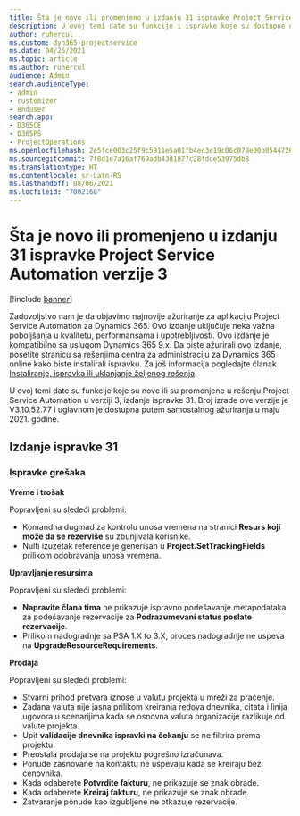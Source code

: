 ```yaml
---
title: Šta je novo ili promenjeno u izdanju 31 ispravke Project Service Automation verzije 3
description: U ovoj temi date su funkcije i ispravke koje su dostupne u izdanju 31 ispravke za Project Service Automation verzije 3.
author: ruhercul
ms.custom: dyn365-projectservice
ms.date: 04/26/2021
ms.topic: article
ms.author: ruhercul
audience: Admin
search.audienceType:
- admin
- customizer
- enduser
search.app:
- D365CE
- D365PS
- ProjectOperations
ms.openlocfilehash: 2e5fce003c25f9c5911e5a01fb4ec3e19c06c078e00b054472699a522b9cd070
ms.sourcegitcommit: 7f8d1e7a16af769adb43d1877c28fdce53975db8
ms.translationtype: HT
ms.contentlocale: sr-Latn-RS
ms.lasthandoff: 08/06/2021
ms.locfileid: "7002168"
---
```

# <a name="whats-new-or-changed-in-project-service-automation-update-release-31-v3"></a>Šta je novo ili promenjeno u izdanju 31 ispravke Project Service Automation verzije 3

[!include [banner](../includes/psa-now-project-operations.md)]

Zadovoljstvo nam je da objavimo najnovije ažuriranje za aplikaciju Project Service Automation za Dynamics 365. Ovo izdanje uključuje neka važna poboljšanja u kvalitetu, performansama i upotrebljivosti. Ovo izdanje je kompatibilno sa uslugom Dynamics 365 9.x. Da biste ažurirali ovo izdanje, posetite stranicu sa rešenjima centra za administraciju za Dynamics 365 online kako biste instalirali ispravku. Za još informacija pogledajte članak [Instaliranje, ispravka ili uklanjanje željenog rešenja](/power-platform/admin/install-remove-preferred-solution).

U ovoj temi date su funkcije koje su nove ili su promenjene u rešenju Project Service Automation u verziji 3, izdanje ispravke 31. Broj izrade ove verzije je V3.10.52.77 i uglavnom je dostupna putem samostalnog ažuriranja u maju 2021. godine.

## <a name="update-release-31"></a>Izdanje ispravke 31

### <a name="bug-fixes"></a>Ispravke grešaka

**Vreme i trošak**

Popravljeni su sledeći problemi:

- Komandna dugmad za kontrolu unosa vremena na stranici **Resurs koji može da se rezerviše** su zbunjivala korisnike.
- Nulti izuzetak reference je generisan u **Project.SetTrackingFields** prilikom odobravanja unosa vremena.

**Upravljanje resursima**

Popravljeni su sledeći problemi:

- **Napravite člana tima** ne prikazuje ispravno podešavanje metapodataka za podešavanje rezervacije za **Podrazumevani status poslate rezervacije**.
- Prilikom nadogradnje sa PSA 1.X to 3.X, proces nadogradnje ne uspeva na **UpgradeResourceRequirements**.


**Prodaja**

Popravljeni su sledeći problemi:

- Stvarni prihod pretvara iznose u valutu projekta u mreži za praćenje.
- Zadana valuta nije jasna prilikom kreiranja redova dnevnika, citata i linija ugovora u scenarijima kada se osnovna valuta organizacije razlikuje od valute projekta.
- Upit **validacije dnevnika ispravki na čekanju** se ne filtrira prema projektu.
- Preostala prodaja se na projektu pogrešno izračunava.
- Ponude zasnovane na kontaktu ne uspevaju kada se kreiraju bez cenovnika.
- Kada odaberete **Potvrdite fakturu**, ne prikazuje se znak obrade.
- Kada odaberete **Kreiraj fakturu**, ne prikazuje se znak obrade.
- Zatvaranje ponude kao izgubljene ne otkazuje rezervacije.







